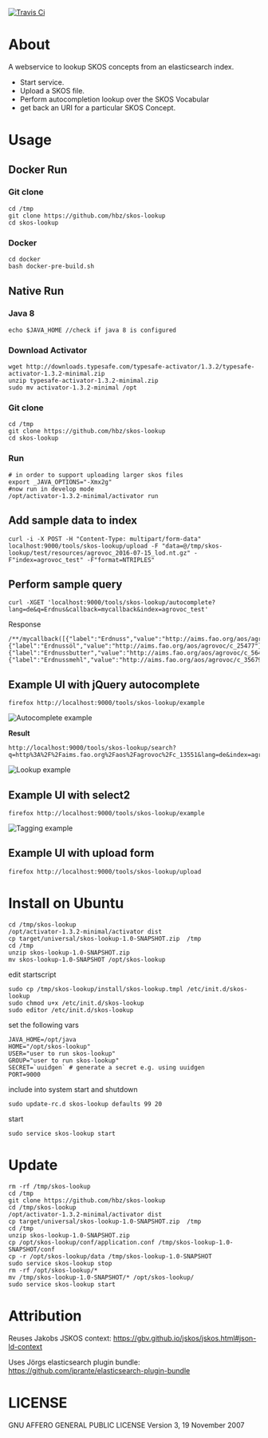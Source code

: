 [![Travis Ci](https://travis-ci.org/hbz/skos-lookup.svg?branch=master)](https://travis-ci.org/hbz/skos-lookup)
# About

A webservice to lookup SKOS concepts from an elasticsearch index.
- Start service. 
- Upload a SKOS file. 
- Perform autocompletion lookup over the SKOS Vocabular
- get back an URI for a particular SKOS Concept.


# Usage

## Docker Run
### Git clone

	cd /tmp
	git clone https://github.com/hbz/skos-lookup
	cd skos-lookup
	
### Docker	
   
    cd docker
    bash docker-pre-build.sh
   
## Native Run

### Java 8

	echo $JAVA_HOME //check if java 8 is configured

### Download Activator

	wget http://downloads.typesafe.com/typesafe-activator/1.3.2/typesafe-activator-1.3.2-minimal.zip
	unzip typesafe-activator-1.3.2-minimal.zip
	sudo mv activator-1.3.2-minimal /opt

### Git clone

	cd /tmp
	git clone https://github.com/hbz/skos-lookup
	cd skos-lookup

### Run

	# in order to support uploading larger skos files
	export _JAVA_OPTIONS="-Xmx2g" 
	#now run in develop mode
	/opt/activator-1.3.2-minimal/activator run

## Add sample data to index
	
	curl -i -X POST -H "Content-Type: multipart/form-data" localhost:9000/tools/skos-lookup/upload -F "data=@/tmp/skos-lookup/test/resources/agrovoc_2016-07-15_lod.nt.gz" -F"index=agrovoc_test" -F"format=NTRIPLES"
	
## Perform sample query

	curl -XGET 'localhost:9000/tools/skos-lookup/autocomplete?lang=de&q=Erdnus&callback=mycallback&index=agrovoc_test'
	
Response
	
	/**/mycallback([{"label":"Erdnuss","value":"http://aims.fao.org/aos/agrovoc/c_11368"},{"label":"Erdnussöl","value":"http://aims.fao.org/aos/agrovoc/c_25477"},{"label":"Erdnussbutter","value":"http://aims.fao.org/aos/agrovoc/c_5640"},{"label":"Erdnussmehl","value":"http://aims.fao.org/aos/agrovoc/c_35679"}])
	
	
## Example UI with jQuery autocomplete

	firefox http://localhost:9000/tools/skos-lookup/example
	
![Autocomplete example](doc/images/skos-lookup-autocomplete.png?raw=true)

**Result**

	http://localhost:9000/tools/skos-lookup/search?q=http%3A%2F%2Faims.fao.org%2Faos%2Fagrovoc%2Fc_13551&lang=de&index=agrovoc

![Lookup example](doc/images/skos-lookup-hit.png?raw=true)

## Example UI with select2

    firefox http://localhost:9000/tools/skos-lookup/example

![Tagging example](doc/images/example-select2.png?raw=true)
	
## Example UI with upload form

	firefox http://localhost:9000/tools/skos-lookup/upload
	

# Install on Ubuntu

	cd /tmp/skos-lookup
	/opt/activator-1.3.2-minimal/activator dist
	cp target/universal/skos-lookup-1.0-SNAPSHOT.zip  /tmp
	cd /tmp
	unzip skos-lookup-1.0-SNAPSHOT.zip
	mv skos-lookup-1.0-SNAPSHOT /opt/skos-lookup

edit startscript

	sudo cp /tmp/skos-lookup/install/skos-lookup.tmpl /etc/init.d/skos-lookup
	sudo chmod u+x /etc/init.d/skos-lookup
	sudo editor /etc/init.d/skos-lookup

set the following vars

	JAVA_HOME=/opt/java
	HOME="/opt/skos-lookup"
	USER="user to run skos-lookup"
	GROUP="user to run skos-lookup"
	SECRET=`uuidgen` # generate a secret e.g. using uuidgen
	PORT=9000

include into system start and shutdown

	sudo update-rc.d skos-lookup defaults 99 20
	
start

	sudo service skos-lookup start

# Update
	rm -rf /tmp/skos-lookup
	cd /tmp
	git clone https://github.com/hbz/skos-lookup
	cd /tmp/skos-lookup
	/opt/activator-1.3.2-minimal/activator dist
	cp target/universal/skos-lookup-1.0-SNAPSHOT.zip  /tmp
	cd /tmp
	unzip skos-lookup-1.0-SNAPSHOT.zip
	cp /opt/skos-lookup/conf/application.conf /tmp/skos-lookup-1.0-SNAPSHOT/conf
	cp -r /opt/skos-lookup/data /tmp/skos-lookup-1.0-SNAPSHOT
	sudo service skos-lookup stop
	rm -rf /opt/skos-lookup/*
	mv /tmp/skos-lookup-1.0-SNAPSHOT/* /opt/skos-lookup/
	sudo service skos-lookup start

# Attribution

Reuses Jakobs JSKOS context: https://gbv.github.io/jskos/jskos.html#json-ld-context

Uses Jörgs elasticsearch plugin bundle: https://github.com/jprante/elasticsearch-plugin-bundle

# LICENSE

GNU AFFERO GENERAL PUBLIC LICENSE
Version 3, 19 November 2007
